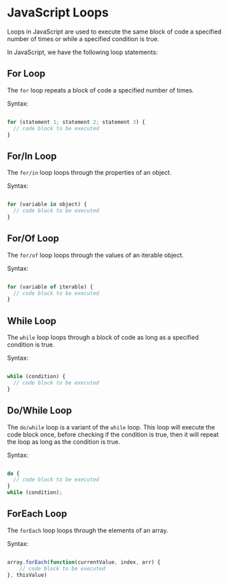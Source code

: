 # JavaScript Loops

Loops in JavaScript are used to execute the same block of code a specified number of times or while a specified condition is true.

In JavaScript, we have the following loop statements:

## For Loop

The `for` loop repeats a block of code a specified number of times.

Syntax:

```javascript

for (statement 1; statement 2; statement 3) {
  // code block to be executed
}

```

## For/In Loop

The `for/in` loop loops through the properties of an object.

Syntax:

```javascript

for (variable in object) {
  // code block to be executed
}

```

## For/Of Loop

The `for/of` loop loops through the values of an iterable object.

Syntax:

```javascript

for (variable of iterable) {
  // code block to be executed
}

```

## While Loop

The `while` loop loops through a block of code as long as a specified condition is true.

Syntax:

```javascript

while (condition) {
  // code block to be executed
}

```

## Do/While Loop

The `do/while` loop is a variant of the `while` loop. This loop will execute the code block once, before checking if the condition is true, then it will repeat the loop as long as the condition is true.  

Syntax:

```javascript

do {
  // code block to be executed
}
while (condition);

```

## ForEach Loop

The `forEach` loop loops through the elements of an array.

Syntax:

```javascript

array.forEach(function(currentValue, index, arr) {
    // code block to be executed
}, thisValue)

```
